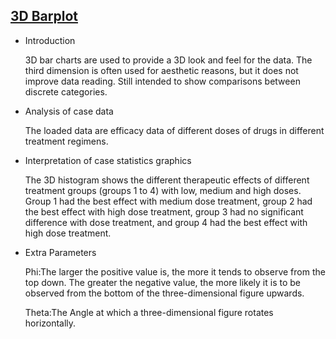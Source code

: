 ## [3D Barplot](/basic/barplot-3d)

- Introduction

  3D bar charts are used to provide a 3D look and feel for the data. The third dimension is often used for aesthetic
  reasons, but it does not improve data reading. Still intended to show comparisons between discrete categories.

- Analysis of case data

  The loaded data are efficacy data of different doses of drugs in different treatment regimens.

- Interpretation of case statistics graphics

  The 3D histogram shows the different therapeutic effects of different treatment groups (groups 1 to 4) with low,
  medium and high doses. Group 1 had the best effect with medium dose treatment, group 2 had the best effect with high
  dose treatment, group 3 had no significant difference with dose treatment, and group 4 had the best effect with high
  dose treatment.

- Extra Parameters

  Phi:The larger the positive value is, the more it tends to observe from the top down. The greater the negative value,
  the more likely it is to be observed from the bottom of the three-dimensional figure upwards.

  Theta:The Angle at which a three-dimensional figure rotates horizontally.


